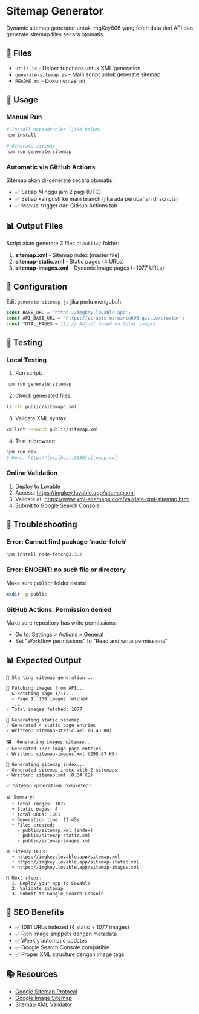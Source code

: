 # Sitemap Generator

Dynamic sitemap generator untuk ImgKey606 yang fetch data dari API dan generate sitemap files secara otomatis.

## 📁 Files

- `utils.js` - Helper functions untuk XML generation
- `generate-sitemap.js` - Main script untuk generate sitemap
- `README.md` - Dokumentasi ini

## 🚀 Usage

### Manual Run

```bash
# Install dependencies (jika belum)
npm install

# Generate sitemap
npm run generate:sitemap
```

### Automatic via GitHub Actions

Sitemap akan di-generate secara otomatis:
- ✅ Setiap Minggu jam 2 pagi (UTC)
- ✅ Setiap kali push ke main branch (jika ada perubahan di scripts)
- ✅ Manual trigger dari GitHub Actions tab

## 📊 Output Files

Script akan generate 3 files di `public/` folder:

1. **sitemap.xml** - Sitemap index (master file)
2. **sitemap-static.xml** - Static pages (4 URLs)
3. **sitemap-images.xml** - Dynamic image pages (~1077 URLs)

## 🔧 Configuration

Edit `generate-sitemap.js` jika perlu mengubah:

```javascript
const BASE_URL = 'https://imgkey.lovable.app';
const API_BASE_URL = 'https://st-apis.marwanto606.qzz.io/creator';
const TOTAL_PAGES = 11; // Adjust based on total images
```

## 📝 Testing

### Local Testing

1. Run script:
```bash
npm run generate:sitemap
```

2. Check generated files:
```bash
ls -lh public/sitemap*.xml
```

3. Validate XML syntax:
```bash
xmllint --noout public/sitemap.xml
```

4. Test in browser:
```bash
npm run dev
# Open: http://localhost:8080/sitemap.xml
```

### Online Validation

1. Deploy to Lovable
2. Access: https://imgkey.lovable.app/sitemap.xml
3. Validate at: https://www.xml-sitemaps.com/validate-xml-sitemap.html
4. Submit to Google Search Console

## 🐛 Troubleshooting

### Error: Cannot find package 'node-fetch'

```bash
npm install node-fetch@3.3.2
```

### Error: ENOENT: no such file or directory

Make sure `public/` folder exists:
```bash
mkdir -p public
```

### GitHub Actions: Permission denied

Make sure repository has write permissions:
- Go to: Settings > Actions > General
- Set "Workflow permissions" to "Read and write permissions"

## 📊 Expected Output

```
🚀 Starting sitemap generation...

🔄 Fetching images from API...
  ↳ Fetching page 1/11...
  ✓ Page 1: 100 images fetched
  ...
✓ Total images fetched: 1077

📄 Generating static sitemap...
✓ Generated 4 static page entries
✓ Written: sitemap-static.xml (0.45 KB)

🖼️  Generating images sitemap...
✓ Generated 1077 image page entries
✓ Written: sitemap-images.xml (298.67 KB)

📑 Generating sitemap index...
✓ Generated sitemap index with 2 sitemaps
✓ Written: sitemap.xml (0.34 KB)

✅ Sitemap generation completed!

📊 Summary:
  • Total images: 1077
  • Static pages: 4
  • Total URLs: 1081
  • Generation time: 12.45s
  • Files created:
    - public/sitemap.xml (index)
    - public/sitemap-static.xml
    - public/sitemap-images.xml

🌐 Sitemap URLs:
  • https://imgkey.lovable.app/sitemap.xml
  • https://imgkey.lovable.app/sitemap-static.xml
  • https://imgkey.lovable.app/sitemap-images.xml

📝 Next steps:
  1. Deploy your app to Lovable
  2. Validate sitemap
  3. Submit to Google Search Console
```

## 🎯 SEO Benefits

- ✅ 1081 URLs indexed (4 static + 1077 images)
- ✅ Rich image snippets dengan metadata
- ✅ Weekly automatic updates
- ✅ Google Search Console compatible
- ✅ Proper XML structure dengan image tags

## 📚 Resources

- [Google Sitemap Protocol](https://www.sitemaps.org/protocol.html)
- [Google Image Sitemap](https://developers.google.com/search/docs/crawling-indexing/sitemaps/image-sitemaps)
- [Sitemap XML Validator](https://www.xml-sitemaps.com/validate-xml-sitemap.html)
